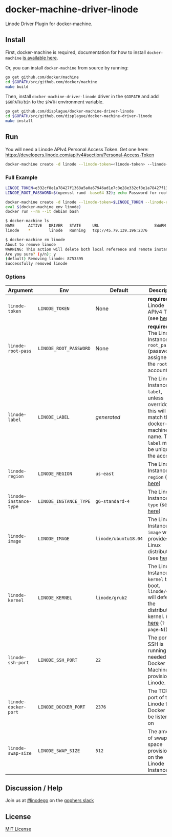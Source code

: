 # docker-machine-driver-linode

Linode Driver Plugin for docker-machine.

## Install

First, docker-machine is required, documentation for how to install `docker-machine`
[is available here](https://docs.docker.com/machine/install-machine/).

Or, you can install `docker-machine` from source by running:

```bash
go get github.com/docker/machine
cd $GOPATH/src/github.com/docker/machine
make build
```

Then, install `docker-machine-driver-linode` driver in the `$GOPATH` and add `$GOPATH/bin` to the `$PATH` environment variable.

```bash
go get github.com/displague/docker-machine-driver-linode
cd $GOPATH/src/github.com/displague/docker-machine-driver-linode
make install
```

## Run

You will need a Linode APIv4 Personal Access Token.  Get one here: <https://developers.linode.com/api/v4#section/Personal-Access-Token>

```bash
docker-machine create -d linode --linode-token=<linode-token> --linode-root-pass=<linode-root-pass> linode
```

### Full Example

```bash
LINODE_TOKEN=e332cf8e1a78427f1368a5a0a67946ad1e7c8e28e332cf8e1a78427f1368a5a0 # Should be 65 lowercase hex chars
LINODE_ROOT_PASSWORD=$(openssl rand -base64 32); echo Password for root: $LINODE_ROOT_PASSWORD

docker-machine create -d linode --linode-token=$LINODE_TOKEN --linode-root-pass=$LINODE_ROOT_PASSWORD linode
eval $(docker-machine env linode)
docker run --rm --it debian bash
```

```bash
$ docker-machine ls
NAME      ACTIVE   DRIVER   STATE     URL                        SWARM   DOCKER        ERRORS
linode    *        linode   Running   tcp://45.79.139.196:2376           v18.05.0-ce

$ docker-machine rm linode
About to remove linode
WARNING: This action will delete both local reference and remote instance.
Are you sure? (y/n): y
(default) Removing linode: 8753395
Successfully removed linode
```

### Options

| Argument | Env | Default | Description
| --- | --- | --- | ---
| `linode-token` | `LINODE_TOKEN` | None | **required** Linode APIv4 Token (see [here](https://developers.linode.com/api/v4#section/Personal-Access-Token))
| `linode-root-pass` | `LINODE_ROOT_PASSWORD` | None | **required** The Linode Instance `root_pass` (password assigned to the `root` account)
| `linode-label` | `LINODE_LABEL` | *generated* | The Linode Instance `label`, unless overridden this will match the docker-machine name.  This `label` must be unique on the account.
| `linode-region` | `LINODE_REGION` | `us-east` | The Linode Instance `region` (see [here](https://api.linode.com/v4/regions))
| `linode-instance-type` | `LINODE_INSTANCE_TYPE` | `g6-standard-4` | The Linode Instance `type` (see [here](https://api.linode.com/v4/linode/types))
| `linode-image` | `LINODE_IMAGE` | `linode/ubuntu18.04` | The Linode Instance `image` which provides the Linux distribution (see [here](https://api.linode.com/v4/images)).
| `linode-kernel` | `LINODE_KERNEL` | `linode/grub2` | The Linux Instance `kernel` to boot.  `linode/grub2` will defer to the distribution kernel. (see [here](https://api.linode.com/v4/linode/kernels) (`?page=N`))
| `linode-ssh-port` | `LINODE_SSH_PORT` | `22` | The port that SSH is running on, needed for Docker Machine to provision the Linode.
| `linode-docker-port` | `LINODE_DOCKER_PORT` | `2376` | The TCP port of the Linode that Docker will be listening on
| `linode-swap-size` | `LINODE_SWAP_SIZE` | `512` | The amount of swap space provisioned on the Linode Instance


## Discussion / Help

Join us at [#linodego](https://gophers.slack.com/messages/CAG93EB2S) on the [gophers slack](https://gophers.slack.com)

## License

[MIT License](LICENSE)

